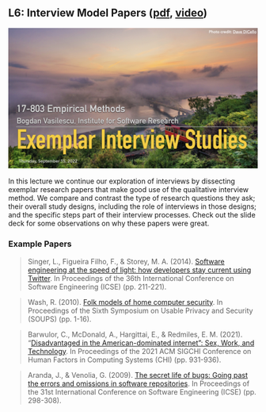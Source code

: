 ## L6: Interview Model Papers ([pdf](../slides/06-interviewing-examples.pdf), [video](https://youtu.be/7IXzoeohyLE))

[![Lecture6-Interviews-Examples](../assets/images/06-interviewing-examples.jpeg)](../slides/06-interviewing-examples.pdf)

In this lecture we continue our exploration of interviews by dissecting exemplar research papers that make good use of the qualitative interview method. We compare and contrast the type of research questions they ask; their overall study designs, including the role of interviews in those designs; and the specific steps part of their interview processes. Check out the slide deck for some observations on why these papers were great.

### Example Papers

> Singer, L., Figueira Filho, F., & Storey, M. A. (2014). [Software engineering at the speed of light: how developers stay current using Twitter](https://dl.acm.org/doi/pdf/10.1145/2568225.2568305). In Proceedings of the 36th International Conference on Software Engineering (ICSE) (pp. 211-221).

> Wash, R. (2010). [Folk models of home computer security](https://www.rickwash.com/papers/rwash-homesec-soups10-final.pdf). In Proceedings of the Sixth Symposium on Usable Privacy and Security (SOUPS) (pp. 1-16).

> Barwulor, C., McDonald, A., Hargittai, E., & Redmiles, E. M. (2021). “[Disadvantaged in the American-dominated internet”: Sex, Work, and Technology](https://files.osf.io/v1/resources/vzehu/providers/osfstorage/5f63a97211fb7c000f18f2c7?format=pdf&action=download&direct&version=2). In Proceedings of the 2021 ACM SIGCHI Conference on Human Factors in Computing Systems (CHI) (pp. 931-936).

> Aranda, J., & Venolia, G. (2009). [The secret life of bugs: Going past the errors and omissions in software repositories](https://ieeexplore.ieee.org/stamp/stamp.jsp?arnumber=5070530). In Proceedings of the 31st International Conference on Software Engineering (ICSE) (pp. 298-308).